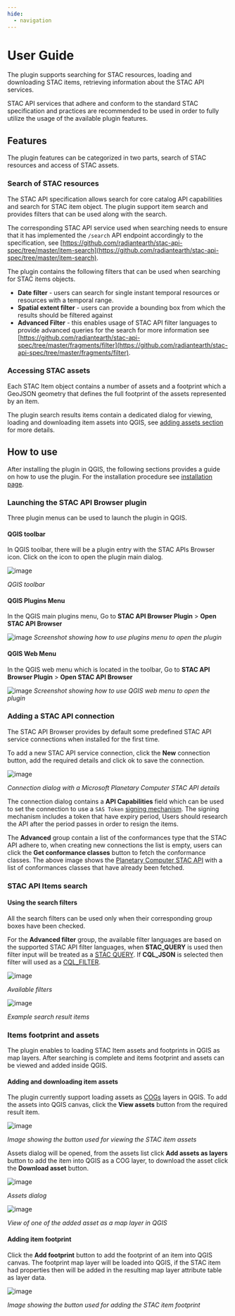 ```yaml
---
hide:
  - navigation
---
```


# User Guide
The plugin supports searching for STAC resources, loading and downloading STAC items,
retrieving information about the STAC API services.

STAC API services that adhere and conform to the standard STAC specification and practices are recommended
to be used in order to fully utilize the usage of the available plugin features.

## Features
The plugin features can be categorized in two parts, search of STAC resources and access of STAC assets.

### Search of STAC resources 
The STAC API specification allows search for core catalog API capabilities and search for STAC item object.
The plugin support item search and provides filters that can be used along with the search. 

The corresponding STAC API service used when searching needs to ensure that it has implemented the `/search` 
API endpoint accordingly to the specification,
see [https://github.com/radiantearth/stac-api-spec/tree/master/item-search](https://github.com/radiantearth/stac-api-spec/tree/master/item-search).

The plugin contains the following filters that can be used when searching for STAC items objects.

- **Date filter** - users can search for single instant temporal resources or resources with a temporal range.
- **Spatial extent filter** - users can provide a bounding box from which the results should be filtered against
- **Advanced Filter** - this enables usage of STAC API filter languages to provide advanced queries for the search
 for more information 
see [https://github.com/radiantearth/stac-api-spec/tree/master/fragments/filter](https://github.com/radiantearth/stac-api-spec/tree/master/fragments/filter).

### Accessing STAC assets 
Each STAC Item object contains a number of assets and a footprint which a GeoJSON geometry that defines the full
footprint of the assets represented by an item.

The plugin search results items contain a dedicated dialog for viewing, loading and downloading item assets into
QGIS, see [adding assets section](./user-guide#adding-assets) for more details.


## How to use
After installing the plugin in QGIS, the following sections provides a guide on how to use the plugin.
For the installation procedure see [installation page](./installation).

### Launching the STAC API Browser plugin

Three plugin menus can be used to launch the plugin in QGIS.

#### QGIS toolbar

In QGIS toolbar, there will be a plugin entry with the STAC APIs Browser icon.
Click on the icon to open the plugin main dialog.

![image](images/toolbar.png)

_QGIS toolbar_

#### QGIS Plugins Menu
In the QGIS main plugins menu, Go to **STAC API Browser Plugin** > **Open STAC API Browser** 

![image](images/plugin_menu.gif)
_Screenshot showing how to use plugins menu to open the plugin_


#### QGIS Web Menu
In the QGIS web menu which is located in the toolbar,
Go to **STAC API Browser Plugin** > **Open STAC API Browser** 

![image](images/web_menu.gif)
_Screenshot showing how to use QGIS web menu to open the plugin_

### Adding a STAC API connection

The STAC API Browser provides by default some predefined STAC API service connections when installed for the first time.

To add a new STAC API service connection, click the **New** connection button, add the required details 
and click ok to save the connection.

![image](images/add_stac_connectin.png)

_Connection dialog with a Microsoft Planetary Computer STAC API details_

The connection dialog contains a **API Capabilities** field which can be used to set the connection to use
a `SAS Token` [signing mechanism](https://planetarycomputer.microsoft.com/docs/concepts/sas/).
The signing mechanism includes a token that have expiry period, Users should research the API after the period passes in order to resign the items.

The **Advanced** group contain a list of the conformances type that the STAC API adhere to, when creating
new connections the list is empty, users can click the **Get conformance classes** button to fetch the conformance
classes. The above image shows the [Planetary Computer STAC API](https://planetarycomputer.microsoft.com/api/stac/v1)
with a list of conformances classes that have already been fetched.

### STAC API Items search

#### Using the search filters
All the search filters can be used only when their corresponding group boxes have been checked.

For the **Advanced filter** group, the available filter languages are based on the supported STAC API filter
languages, when **STAC_QUERY** is used then filter input will be treated as a [STAC QUERY](https://github.com/radiantearth/stac-api-spec/tree/master/fragments/query).
If **CQL_JSON** is selected then filter will used as a [CQL_FILTER](https://github.com/radiantearth/stac-api-spec/tree/master/fragments/filter).


![image](images/filters.png)

_Available filters_



![image](images/results_latest.png)

_Example search result items_

### Items footprint and assets

The plugin enables to loading STAC Item assets and footprints in QGIS as map layers.
After searching is complete and items footprint and assets can be viewed and added inside QGIS.


#### Adding and downloading item assets

The plugin currently support loading assets as [COGs](https://github.com/cogeotiff/cog-spec/blob/master/spec.md) layers in QGIS.
To add the assets into QGIS canvas, click the **View assets** button from the required result item.


![image](images/view_assets.png)

_Image showing the button used for viewing the STAC item assets_

Assets dialog will be opened, from the assets list click **Add assets as layers** button to add the item into QGIS
as a COG layer, to download the asset click the **Download asset** button.

![image](images/assets_dialog.png)

_Assets dialog_



![image](images/raster.png)

_View of one of the added asset as a map layer in QGIS_

#### Adding item footprint

Click the **Add footprint** button to add the footprint of an item into QGIS canvas.
The footprint map layer will be loaded into QGIS, if the STAC item had properties then will be added in the
resulting map layer attribute table as layer data.

![image](images/add_footprint_latest.png)

_Image showing the button used for adding the STAC item footprint_







